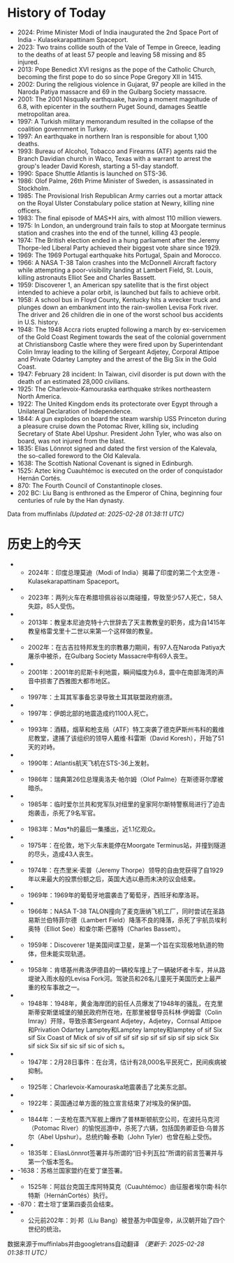 # History of Today 

- 2024: Prime Minister Modi of India inaugurated the 2nd Space Port of India - Kulasekarapattinam Spaceport.
- 2023: Two trains collide south of the Vale of Tempe in Greece, leading to the deaths of at least 57 people and leaving 58 missing and 85 injured.
- 2013: Pope Benedict XVI resigns as the pope of the Catholic Church, becoming the first pope to do so since Pope Gregory XII in 1415.
- 2002: During the religious violence in Gujarat, 97 people are killed in the Naroda Patiya massacre and 69 in the Gulbarg Society massacre.
- 2001: The 2001 Nisqually earthquake, having a moment magnitude of 6.8, with epicenter in the southern Puget Sound, damages Seattle metropolitan area.
- 1997: A Turkish military memorandum resulted in the collapse of the coalition government in Turkey.
- 1997: An earthquake in northern Iran is responsible for about 1,100 deaths.
- 1993: Bureau of Alcohol, Tobacco and Firearms (ATF) agents raid the Branch Davidian church in Waco, Texas with a warrant to arrest the group's leader David Koresh, starting a 51-day standoff.
- 1990: Space Shuttle Atlantis is launched on STS-36.
- 1986: Olof Palme, 26th Prime Minister of Sweden, is assassinated in Stockholm.
- 1985: The Provisional Irish Republican Army carries out a mortar attack on the Royal Ulster Constabulary police station at Newry, killing nine officers.
- 1983: The final episode of M*A*S*H airs, with almost 110 million viewers.
- 1975: In London, an underground train fails to stop at Moorgate terminus station and crashes into the end of the tunnel, killing 43 people.
- 1974: The British election ended in a hung parliament after the Jeremy Thorpe-led Liberal Party achieved their biggest vote share since 1929.
- 1969: The 1969 Portugal earthquake hits Portugal, Spain and Morocco.
- 1966: A NASA T-38 Talon crashes into the McDonnell Aircraft factory while attempting a poor-visibility landing at Lambert Field, St. Louis, killing astronauts Elliot See and Charles Bassett.
- 1959: Discoverer 1, an American spy satellite that is the first object intended to achieve a polar orbit, is launched but fails to achieve orbit.
- 1958: A school bus in Floyd County, Kentucky hits a wrecker truck and plunges down an embankment into the rain-swollen Levisa Fork river. The driver and 26 children die in one of the worst school bus accidents in U.S. history.
- 1948: The 1948 Accra riots erupted following a march by ex-servicemen of the Gold Coast Regiment towards the seat of the colonial government at Christiansborg Castle where they were fired upon by Superintendant Colin Imray leading to the killing of Sergeant Adjetey, Corporal Attipoe and Private Odartey Lamptey and the arrest of the Big Six in the Gold Coast.
- 1947: February 28 incident: In Taiwan, civil disorder is put down with the death of an estimated 28,000 civilians.
- 1925: The Charlevoix-Kamouraska earthquake strikes northeastern North America.
- 1922: The United Kingdom ends its protectorate over Egypt through a Unilateral Declaration of Independence.
- 1844: A gun explodes on board the steam warship USS Princeton during a pleasure cruise down the Potomac River, killing six, including Secretary of State Abel Upshur. President John Tyler, who was also on board, was not injured from the blast.
- 1835: Elias Lönnrot signed and dated the first version of the Kalevala, the so-called foreword to the Old Kalevala.
- 1638: The Scottish National Covenant is signed in Edinburgh.
- 1525: Aztec king Cuauhtémoc is executed on the order of conquistador Hernán Cortés.
- 870: The Fourth Council of Constantinople closes.
- 202 BC: Liu Bang is enthroned as the Emperor of China, beginning four centuries of rule by the Han dynasty.

Data from muffinlabs
*(Updated at: 2025-02-28 01:38:11 UTC)*

# 历史上的今天 

- -  2024年：印度总理莫迪（Modi of India）揭幕了印度的第二个太空港 -  Kulasekarapattinam Spaceport。
- -  2023年：两列火车在希腊坦佩谷谷以南碰撞，导致至少57人死亡，58人失踪，85人受伤。
- -  2013年：教皇本尼迪克特十六世辞去了天主教教皇的职务，成为自1415年教皇格雷戈里十二世以来第一个这样做的教皇。
- -  2002年：在古吉拉特邦发生的宗教暴力期间，有97人在Naroda Patiya大屠杀中被杀，在Gulbarg Society Massacre中有69人丧生。
- -  2001年：2001年的尼斯卡利地震，瞬间幅度为6.8，震中在南部海湾的声音中损害了西雅图大都市地区。
- -  1997年：土耳其军事备忘录导致土耳其联盟政府崩溃。
- -  1997年：伊朗北部的地震造成约1100人死亡。
- -  1993年：酒精，烟草和枪支局（ATF）特工突袭了德克萨斯州韦科的戴维尼教堂，逮捕了该组织的领导人戴维·科雷斯（David Koresh），开始了51天的对峙。
- -  1990年：Atlantis航天飞机在STS-36上发射。
- -  1986年：瑞典第26位总理奥洛夫·帕尔姆（Olof Palme）在斯德哥尔摩被暗杀。
- -  1985年：临时爱尔兰共和党军队对纽里的皇家阿尔斯特警察局进行了迫击炮袭击，杀死了9名军官。
- -  1983年：M*a*s*h的最后一集播出，近1.1亿观众。
- -  1975年：在伦敦，地下火车未能停在Moorgate Terminus站，并撞到隧道的尽头，造成43人丧生。
- -  1974年：在杰里米·索普（Jeremy Thorpe）领导的自由党获得了自1929年以来最大的投票份额之后，英国大选以悬而未决的议会结束。
- -  1969年：1969年的葡萄牙地震袭击了葡萄牙，西班牙和摩洛哥。
- -  1966年：NASA T-38 TALON撞向了麦克唐纳飞机工厂，同时尝试在圣路易斯兰伯特菲尔德（Lambert Field）降落不良的降落，杀死了宇航员埃利奥特（Elliot See）和查尔斯·巴塞特（Charles Bassett）。
- -  1959年：Discoverer 1是美国间谍卫星，是第一个旨在实现极地轨道的物体，但未能实现轨道。
- -  1958年：肯塔基州弗洛伊德县的一辆校车撞上了一辆破坏者卡车，并从路堤驶入雨水般的Levisa Fork河。驾驶员和26名儿童死于美国历史上最严重的校车事故之一。
- -  1948年：1948年，黄金海岸团的前任人员爆发了1948年的骚乱，在克里斯蒂安斯堡城堡的殖民政府所在地，在那里被督导员科林·伊姆雷（Colin Imray）开除，导致杀害Sergeant Adjetey，Adjetey，Cornsal Attipoe和Privation Odartey Lamptey和Lamptey lamptey和lamptey of sif Six sif Six Coast of Mick of siv of sif sif sif sip sif sif sip sif sip sick Six sif sick Six sif sic sif sic of sich s。
- -  1947年：2月28日事件：在台湾，估计有28,000名平民死亡，民间疾病被抑制。
- -  1925年：Charlevoix-Kamouraska地震袭击了北美东北部。
- -  1922年：英国通过单方面的独立宣言结束了对埃及的保护国。
- -  1844年：一支枪在蒸汽军舰上爆炸了普林斯顿航空公司，在波托马克河（Potomac River）的愉悦巡游中，杀死了六辆，包括国务卿亚伯·乌普苏尔（Abel Upshur）。总统约翰·泰勒（John Tyler）也曾在船上受伤。
- -  1835年：EliasLönnrot签署并与所谓的“旧卡列瓦拉”所谓的前言签署并与第一个版本签名。
- -1638：苏格兰国家盟约在爱丁堡签署。
- -  1525年：阿兹台克国王库阿特莫克（Cuauhtémoc）由征服者埃尔南·科尔特斯（HernánCortés）执行。
- -870：君士坦丁堡第四委员会结束。
- - 公元前202年：刘·邦（Liu Bang）被登基为中国皇帝，从汉朝开始了四个世纪的统治。

数据来源于muffinlabs并由googletrans自动翻译
*（更新于: 2025-02-28 01:38:11 UTC）*